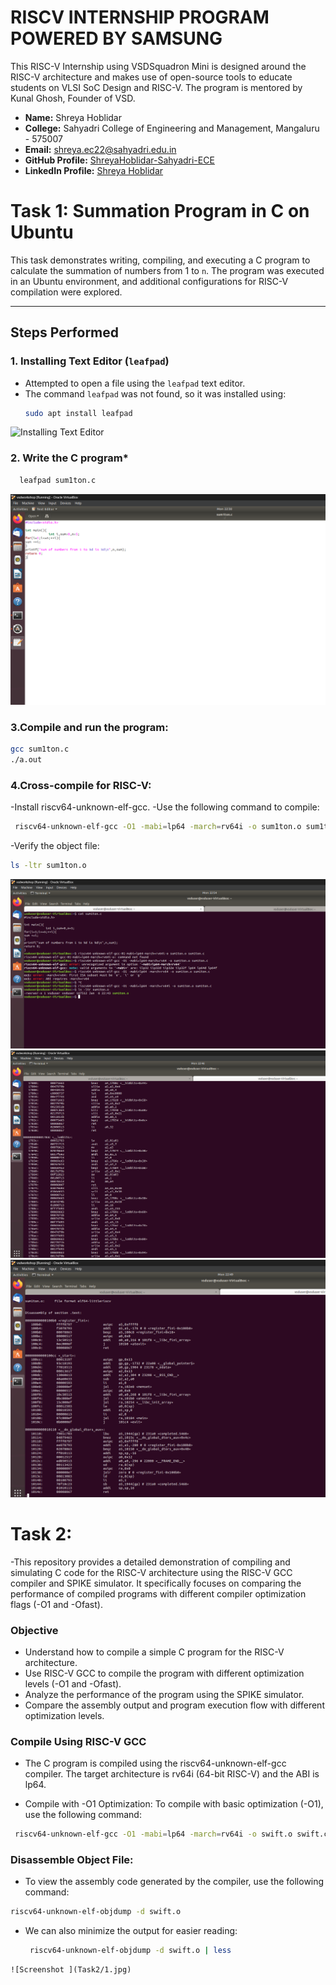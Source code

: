 # RISCV INTERNSHIP PROGRAM POWERED BY SAMSUNG 
This RISC-V Internship using VSDSquadron Mini is designed around the RISC-V architecture and makes use of open-source tools to educate students on VLSI SoC Design and RISC-V. The program is mentored by Kunal Ghosh, Founder of VSD.


- **Name:** Shreya Hoblidar 
- **College:** Sahyadri College of Engineering and Management, Mangaluru - 575007  
- **Email:** [shreya.ec22@sahyadri.edu.in](mailto:shreya.ec22@sahyadri.edu.in)  
- **GitHub Profile:** [ShreyaHoblidar-Sahyadri-ECE](https://github.com/ShreyaHoblidar-Sahyadri-ECE)  
- **LinkedIn Profile:** [Shreya Hoblidar](https://www.linkedin.com/in/shreyahoblidar/)

# Task 1: Summation Program in C on Ubuntu

This task demonstrates writing, compiling, and executing a C program to calculate the summation of numbers from 1 to `n`. The program was executed in an Ubuntu environment, and additional configurations for RISC-V compilation were explored.

---

## Steps Performed

### 1. **Installing Text Editor (`leafpad`)**
- Attempted to open a file using the `leafpad` text editor.
- The command `leafpad` was not found, so it was installed using:
  ```bash
  sudo apt install leafpad

![Installing Text Editor](https://github.com/ShreyaHoblidar-Sahyadri-ECE/ShreyaHoblidar/blob/6d8a613923f4dcdb28f42944381870f95b76b432/Task1/task%201.png)

### 2. **Write the C program***
```bash
  leafpad sum1ton.c
```
![C Program code](https://github.com/ShreyaHoblidar-Sahyadri-ECE/ShreyaHoblidar/blob/e49b71ae766534af43542706462726dfcff2fac5/Task1/task11.png)

### 3.Compile and run the program:
```bash
gcc sum1ton.c
./a.out
```
### 4.Cross-compile for RISC-V:
-Install riscv64-unknown-elf-gcc.
-Use the following command to compile:
```bash
 riscv64-unknown-elf-gcc -O1 -mabi=lp64 -march=rv64i -o sum1ton.o sum1ton.c
```
-Verify the object file:
```bash
ls -ltr sum1ton.o
```
![Screenshot 3](https://github.com/ShreyaHoblidar-Sahyadri-ECE/ShreyaHoblidar/blob/c575a7a47de52a4622779829d5055f15e6648b63/Task1/task01.png)
![Screenshot 4](https://github.com/ShreyaHoblidar-Sahyadri-ECE/ShreyaHoblidar/blob/95288b8154562f58a43bc94a63d45badede232e8/Task1/task111.png)
![Screenshot 5](https://github.com/ShreyaHoblidar-Sahyadri-ECE/ShreyaHoblidar/blob/7c449bece1095d4c13b83986f9fcd41a5d74fda1/Task1/task1111.png)

# Task 2:
-This repository provides a detailed demonstration of compiling and simulating C code for the RISC-V architecture using the RISC-V GCC compiler and SPIKE simulator. It specifically focuses on comparing the performance of compiled programs with different compiler optimization flags (-O1 and -Ofast).

### Objective
- Understand how to compile a simple C program for the RISC-V architecture.
- Use RISC-V GCC to compile the program with different optimization levels (-O1 and -Ofast).
- Analyze the performance of the program using the SPIKE simulator.
- Compare the assembly output and program execution flow with different optimization levels.

###  Compile Using RISC-V GCC
- The C program is compiled using the riscv64-unknown-elf-gcc compiler. The target architecture is rv64i (64-bit RISC-V) and the ABI is lp64.

- Compile with -O1 Optimization:
To compile with basic optimization (-O1), use the following command:
```bash
 riscv64-unknown-elf-gcc -O1 -mabi=lp64 -march=rv64i -o swift.o swift.c
```
### Disassemble Object File:
- To view the assembly code generated by the compiler, use the following command:
 ```bash
riscv64-unknown-elf-objdump -d swift.o
```
- We can also minimize the output for easier reading:
  ```bash
   riscv64-unknown-elf-objdump -d swift.o | less
```
![Screenshot ](Task2/1.jpg)





